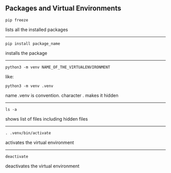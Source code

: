 ## Packages and Virtual Environments


```
pip freeze
```
lists all the installed packages  

---

```
pip install package_name
```
installs the package  

---
```
python3 -m venv NAME_OF_THE_VIRTUALENVIRONMENT
```
like:
```
python3 -m venv .venv
```
name .venv is convention. character . makes it hidden  

---
```
ls -a
```
shows list of files including hidden files  

---
```
. .venv/bin/activate
```
activates the virtual environment

---
```
deactivate
```
deactivates the virtual environment
